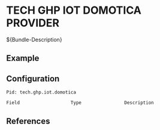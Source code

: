 # TECH GHP IOT DOMOTICA PROVIDER

${Bundle-Description}

## Example

## Configuration

	Pid: tech.ghp.iot.domotica
	
	Field					Type				Description
		
	
## References

